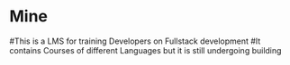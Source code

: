 # Mine
#This is a LMS for training Developers on Fullstack development
#It contains Courses of different Languages but it is still undergoing building
